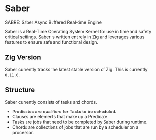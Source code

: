 # Saber 
SABRE: Saber Async Buffered Real-time Engine

Saber is a Real-Time Operating System Kernel for use in time and safety critical settings. Saber is written entirely in Zig and leverages various features to ensure safe and functional design.

## Zig Version
Saber currently tracks the latest stable version of Zig. This is currently `0.11.0`.

## Structure
Saber currently consists of tasks and chords.
- Predicates are qualifiers for Tasks to be scheduled.
- Clauses are elements that make up a Predicate.
- Tasks are jobs that need to be completed by Saber during runtime.
- Chords are collections of jobs that are run by a scheduler on a processor.
